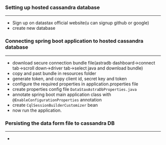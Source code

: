 ### Setting up hosted cassandra database
<hr/>

- Sign up on datastax official website(u can signup github or google)
- create new database

### Connecting spring boot application to hosted cassandra database
<hr/>

- download secure connection bundle file(astradb dashboard->connect tab->scroll down->driver tab->select java and download bundle)
- copy and past bundle in resources folder
- generate token, and copy client id, secret key and token
- configure the required properties in application.properties file
- create properties config file ```DataStaxAstraDbProperties.java```
- annotate spring boot main application class with ```@EnableConfigurationProperties``` annotation
- create ```CqlSessionBuilderCustomizer``` bean
- now run the application.

### Persisting the data form file to cassandra DB
<hr/>

- 
